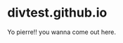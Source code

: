 # divtest.github.io
<!doctype html>
<html>
    <head>
        <meta charset="utf-8">
        <title>We the people!!</title>
    </head>
    <body>
        Yo pierre!! you wanna come out here.
    </body>
</html>
